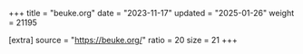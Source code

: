 +++
title = "beuke.org"
date = "2023-11-17"
updated = "2025-01-26"
weight = 21195

[extra]
source = "https://beuke.org/"
ratio = 20
size = 21
+++
